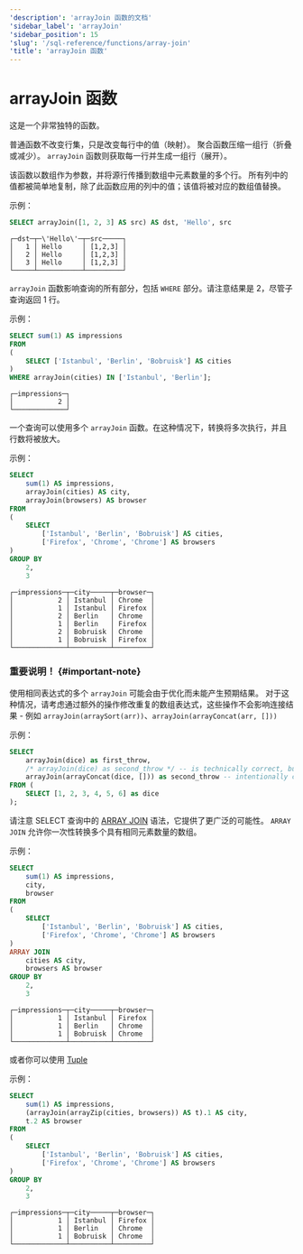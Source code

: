 ```yaml
---
'description': 'arrayJoin 函数的文档'
'sidebar_label': 'arrayJoin'
'sidebar_position': 15
'slug': '/sql-reference/functions/array-join'
'title': 'arrayJoin 函数'
---
```



# arrayJoin 函数

这是一个非常独特的函数。

普通函数不改变行集，只是改变每行中的值（映射）。
聚合函数压缩一组行（折叠或减少）。
`arrayJoin` 函数则获取每一行并生成一组行（展开）。

该函数以数组作为参数，并将源行传播到数组中元素数量的多个行。
所有列中的值都被简单地复制，除了此函数应用的列中的值；该值将被对应的数组值替换。

示例：

```sql
SELECT arrayJoin([1, 2, 3] AS src) AS dst, 'Hello', src
```

```text
┌─dst─┬─\'Hello\'─┬─src─────┐
│   1 │ Hello     │ [1,2,3] │
│   2 │ Hello     │ [1,2,3] │
│   3 │ Hello     │ [1,2,3] │
└─────┴───────────┴─────────┘
```

`arrayJoin` 函数影响查询的所有部分，包括 `WHERE` 部分。请注意结果是 2，尽管子查询返回 1 行。

示例：

```sql
SELECT sum(1) AS impressions
FROM
(
    SELECT ['Istanbul', 'Berlin', 'Bobruisk'] AS cities
)
WHERE arrayJoin(cities) IN ['Istanbul', 'Berlin'];
```

```text
┌─impressions─┐
│           2 │
└─────────────┘
```

一个查询可以使用多个 `arrayJoin` 函数。在这种情况下，转换将多次执行，并且行数将被放大。

示例：

```sql
SELECT
    sum(1) AS impressions,
    arrayJoin(cities) AS city,
    arrayJoin(browsers) AS browser
FROM
(
    SELECT
        ['Istanbul', 'Berlin', 'Bobruisk'] AS cities,
        ['Firefox', 'Chrome', 'Chrome'] AS browsers
)
GROUP BY
    2,
    3
```

```text
┌─impressions─┬─city─────┬─browser─┐
│           2 │ Istanbul │ Chrome  │
│           1 │ Istanbul │ Firefox │
│           2 │ Berlin   │ Chrome  │
│           1 │ Berlin   │ Firefox │
│           2 │ Bobruisk │ Chrome  │
│           1 │ Bobruisk │ Firefox │
└─────────────┴──────────┴─────────┘
```
### 重要说明！ {#important-note}
使用相同表达式的多个 `arrayJoin` 可能会由于优化而未能产生预期结果。
对于这种情况，请考虑通过额外的操作修改重复的数组表达式，这些操作不会影响连接结果 - 例如 `arrayJoin(arraySort(arr))`、`arrayJoin(arrayConcat(arr, []))`

示例：
```sql
SELECT
    arrayJoin(dice) as first_throw,
    /* arrayJoin(dice) as second_throw */ -- is technically correct, but will annihilate result set
    arrayJoin(arrayConcat(dice, [])) as second_throw -- intentionally changed expression to force re-evaluation
FROM (
    SELECT [1, 2, 3, 4, 5, 6] as dice
);
```

请注意 SELECT 查询中的 [ARRAY JOIN](../statements/select/array-join.md) 语法，它提供了更广泛的可能性。
`ARRAY JOIN` 允许你一次性转换多个具有相同元素数量的数组。

示例：

```sql
SELECT
    sum(1) AS impressions,
    city,
    browser
FROM
(
    SELECT
        ['Istanbul', 'Berlin', 'Bobruisk'] AS cities,
        ['Firefox', 'Chrome', 'Chrome'] AS browsers
)
ARRAY JOIN
    cities AS city,
    browsers AS browser
GROUP BY
    2,
    3
```

```text
┌─impressions─┬─city─────┬─browser─┐
│           1 │ Istanbul │ Firefox │
│           1 │ Berlin   │ Chrome  │
│           1 │ Bobruisk │ Chrome  │
└─────────────┴──────────┴─────────┘
```

或者你可以使用 [Tuple](../data-types/tuple.md)

示例：

```sql
SELECT
    sum(1) AS impressions,
    (arrayJoin(arrayZip(cities, browsers)) AS t).1 AS city,
    t.2 AS browser
FROM
(
    SELECT
        ['Istanbul', 'Berlin', 'Bobruisk'] AS cities,
        ['Firefox', 'Chrome', 'Chrome'] AS browsers
)
GROUP BY
    2,
    3
```

```text
┌─impressions─┬─city─────┬─browser─┐
│           1 │ Istanbul │ Firefox │
│           1 │ Berlin   │ Chrome  │
│           1 │ Bobruisk │ Chrome  │
└─────────────┴──────────┴─────────┘
```
